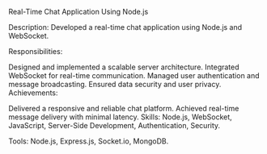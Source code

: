 Real-Time Chat Application Using Node.js

Description:
Developed a real-time chat application using Node.js and WebSocket.

Responsibilities:

Designed and implemented a scalable server architecture.
Integrated WebSocket for real-time communication.
Managed user authentication and message broadcasting.
Ensured data security and user privacy.
Achievements:

Delivered a responsive and reliable chat platform.
Achieved real-time message delivery with minimal latency.
Skills:
Node.js, WebSocket, JavaScript, Server-Side Development, Authentication, Security.

Tools:
Node.js, Express.js, Socket.io, MongoDB.
